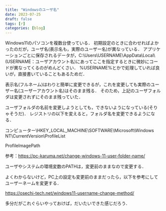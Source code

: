 ```yaml
---
title: "Windowsのユーザ名"
date: 2023-07-25
draft: false
tags: [r]
categories: [blog]
---
```


Windows11のパソコンを複数台使っている．
初期設定のときに合わせればよかったのだが，ユーザ名(表示名も，実際のユーザー名)が異なっている．
アプリケーションごとに保存されるデータが，C:\Users\USERNAME\AppData\Local\ (USERNAME：ユーザアカウント名)にあってここを指定するときに微妙にコードが異なってくるのがめんどくさい．
%USERNAME%とかで処理していれば良いが，直接書いていることもあるためだ．

表示名(フルネーム)はわりと簡単に変更できるが，これを変更しても実際のユーザー名(ユーザーアカウント名)はそのまま残る．
そのため，上記のユーザフォルダは変更されずにそのまま残っていた．

ユーザフォルダの名前を変更しようとしても，できないようになっている(そりゃそうだ)．
レジストリの以下を変えると，フォルダ名を変更できるようになる．

コンピューター\HKEY_LOCAL_MACHINE\SOFTWARE\Microsoft\Windows NT\CurrentVersion\ProfileList

ProfileImagePath

参考：https://pc-karuma.net/change-windows-11-user-folder-name/


ユーザやシステムの環境変数のPATHは，変更前のままなので変更する．



よくわからないけど，PC上の設定も変更前のままだったら，以下を参考にしてユーザーネームを変更する．

https://osechi-tech.net/windows11-username-change-method/


多分だがこれぐらいやっておけば，だいたいできた感じだろう．
